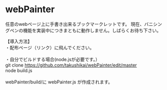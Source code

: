 # webPainter
任意のwebページ上に手書き出来るブックマークレットです。
現在、バニシングペンの機能を実装中につきまともに動作しません。しばらくお待ち下さい。  

【導入方法】  
・配布ページ（リンク）に飛んでください。  
<br>
・自分でビルドする場合(node.jsが必要です。）  
git clone https://github.com/takushikai/webPainter/edit/master  
node build.js  
<br>
webPainter/build/に webPainter.js が作成されます。  
